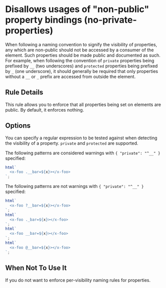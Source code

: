 # Disallows usages of "non-public" property bindings (no-private-properties)

When following a naming convention to signify the visibility of properties, any which are non-public should
not be accessed by a consumer of the element. Such properties should be made public and documented
as such. For example, when following the convention of `private` properties being prefixed
by `__` (two underscores) and `protected` properties being prefixed by `_` (one underscore), it
should generally be required that only properties without a `__` or `_` prefix are accessed
from outside the element.

## Rule Details

This rule allows you to enforce that all properties being set on elements are public. By default, it enforces nothing.

## Options

You can specify a regular expression to be tested against when detecting the visibility of a property. `private` and `protected` are supported.

The following patterns are considered warnings with `{ "private": "^__" }` specified:

```ts
html`
  <x-foo .__bar=${x}></x-foo>
`;
```

The following patterns are not warnings with `{ "private": "^__" }` specified:

```ts
html`
  <x-foo ?__bar=${x}></x-foo>
`;
html`
  <x-foo ._bar=${x}></x-foo>
`;
html`
  <x-foo __bar=${x}></x-foo>
`;
html`
  <x-foo @__bar=${x}></x-foo>
`;
```

## When Not To Use It

If you do not want to enforce per-visibility naming rules for properties.

